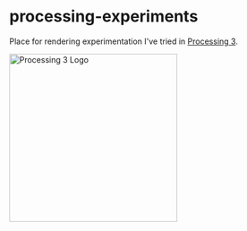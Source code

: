 # processing-experiments

Place for rendering experimentation I've tried in [Processing 3](https://processing.org/).

<img src="https://upload.wikimedia.org/wikipedia/commons/2/2e/Processing_3_logo.png" alt="Processing 3 Logo" width="300" height="300">
